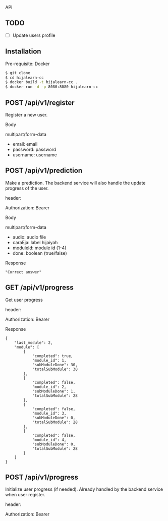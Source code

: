 API

TODO
---
- [ ] Update users profile

Installation
---
Pre-requisite: Docker

```bash
$ git clone
$ cd hijalearn-cc
$ docker build -t hijalearn-cc .
$ docker run -d -p 8080:8080 hijalearn-cc
```

POST /api/v1/register
---
Register a new user.

Body

multipart/form-data
- email: email
- password: password
- username: username


POST /api/v1/prediction
---
Make a prediction. The backend service will also handle the update progress of the user.

header:

Authorization: Bearer <token>

Body

multipart/form-data
- audio: audio file
- caraEja: label hijaiyah
- moduleId: module id (1-4)
- done: boolean (true/false)

Response
```
"Correct answer"
```

GET /api/v1/progress
---
Get user progress

header:

Authorization: Bearer <token>

Response
```
{
	"last_module": 2,
	"module": [
		{
			"completed": true,
			"module_id": 1,
			"subModuleDone": 30,
			"totalSubModule": 30
		},
		{
			"completed": false,
			"module_id": 2,
			"subModuleDone": 1,
			"totalSubModule": 28
		},
		{
			"completed": false,
			"module_id": 3,
			"subModuleDone": 0,
			"totalSubModule": 28
		},
		{
			"completed": false,
			"module_id": 4,
			"subModuleDone": 0,
			"totalSubModule": 28
		}
	]
}
```

POST /api/v1/progress
---
Initialize user progress (if needed). Already handled by the backend service when user register.

header:

Authorization: Bearer <token>

